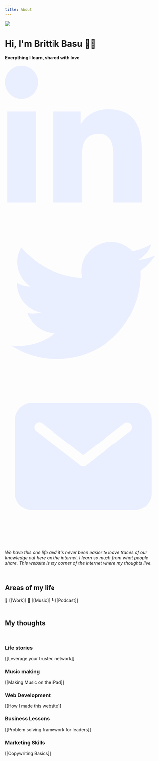 ```yaml
---
title: About
---
```


<img src="https://brittikbasu.imfast.io/img/brittik_avatar.png" class="h-20 rounded-full mt-6" />
<br />

# Hi, I'm Brittik Basu 👋🏾

#### Everything I learn, shared with love

<div class="flex flex-row h-8 w-32 mt-4 justify-between">


<div class="social-icon">
<a href="http://linkedin.com/in/brittikbasu" target="_blank">
<svg xmlns="http://www.w3.org/2000/svg" viewBox="0 0 512 512" style="fill: #E9EFFF"><path d="M100.28 448H7.4V148.9h92.88zM53.79 108.1C24.09 108.1 0 83.5 0 53.8a53.79 53.79 0 0 1 107.58 0c0 29.7-24.1 54.3-53.79 54.3zM447.9 448h-92.68V302.4c0-34.7-.7-79.2-48.29-79.2-48.29 0-55.69 37.7-55.69 76.7V448h-92.78V148.9h89.08v40.8h1.3c12.4-23.5 42.69-48.3 87.88-48.3 94 0 111.28 61.9 111.28 142.3V448z"></path></svg>
</a>
</div>

<a href="/tweets">
<div class="social-icon">
<svg xmlns="http://www.w3.org/2000/svg" style="fill: #E9EFFF" viewBox="0 0 512 512"><path d="M492 109.5c-17.4 7.7-36 12.9-55.6 15.3 20-12 35.4-31 42.6-53.6-18.7 11.1-39.4 19.2-61.5 23.5C399.8 75.8 374.6 64 346.8 64c-53.5 0-96.8 43.4-96.8 96.9 0 7.6.8 15 2.5 22.1-80.5-4-151.9-42.6-199.6-101.3-8.3 14.3-13.1 31-13.1 48.7 0 33.6 17.2 63.3 43.2 80.7-16-.4-31-4.8-44-12.1v1.2c0 47 33.4 86.1 77.7 95-8.1 2.2-16.7 3.4-25.5 3.4-6.2 0-12.3-.6-18.2-1.8 12.3 38.5 48.1 66.5 90.5 67.3-33.1 26-74.9 41.5-120.3 41.5-7.8 0-15.5-.5-23.1-1.4C62.8 432 113.7 448 168.3 448 346.6 448 444 300.3 444 172.2c0-4.2-.1-8.4-.3-12.5C462.6 146 479 129 492 109.5z"></path></svg>
</div>
</a>

<a href="/let-me-know">
<div class="social-icon">
<svg xmlns="http://www.w3.org/2000/svg" style="fill: #E9EFFF" viewBox="0 0 512 512"><path d="M424,80H88a56.06,56.06,0,0,0-56,56V376a56.06,56.06,0,0,0,56,56H424a56.06,56.06,0,0,0,56-56V136A56.06,56.06,0,0,0,424,80Zm-14.18,92.63-144,112a16,16,0,0,1-19.64,0l-144-112a16,16,0,1,1,19.64-25.26L256,251.73,390.18,147.37a16,16,0,0,1,19.64,25.26Z"/></svg>
</div>
</a>


</div>

<br />

<br />

*We have this one life and it's never been easier to leave traces of our knowledge out here on the internet. I learn so much from what people share. This website is my corner of the internet where my thoughts live.*

<br />

## Areas of my life  
💼 [[Work]]    🎸 [[Music]]    🎙 [[Podcast]]
<br />
<br />

## My thoughts
<br />

### Life stories
[[Leverage your trusted network]]
<br />

### Music making
[[Making Music on the iPad]]
<br />

### Web Development
[[How I made this website]]
<br />

### Business Lessons
[[Problem solving framework for leaders]]
<br />

### Marketing Skills
[[Copywriting Basics]]
<br />
